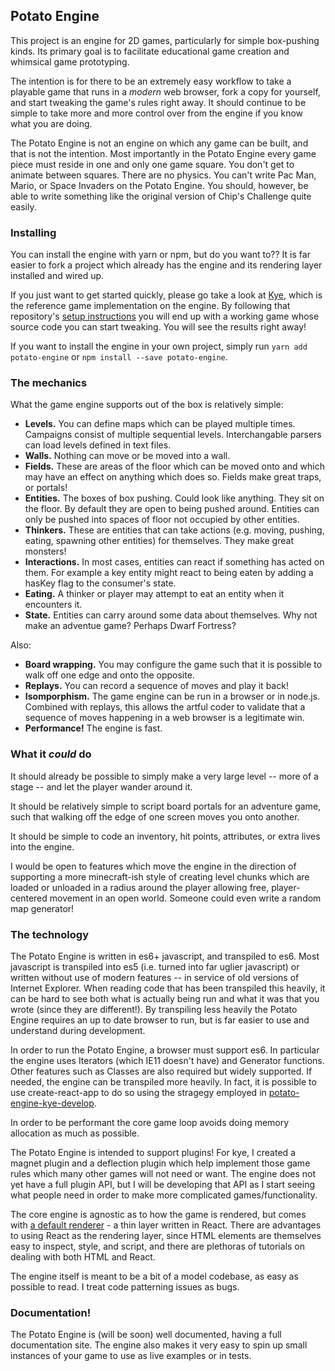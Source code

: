 ## Potato Engine

This project is an engine for 2D games, particularly for simple box-pushing kinds. Its primary goal is to facilitate educational game creation and whimsical game prototyping.

The intention is for there to be an extremely easy workflow to take a playable game that runs in a _modern_ web browser, fork a copy for yourself, and start tweaking the game's rules right away. It should continue to be simple to take more and more control over from the engine if you know what you are doing.

The Potato Engine is not an engine on which any game can be built, and that is not the intention. Most importantly in the Potato Engine every game piece must reside in one and only one game square. You don't get to animate between squares. There are no physics. You can't write Pac Man, Mario, or Space Invaders on the Potato Engine. You should, however, be able to write something like the original version of Chip's Challenge quite easily.

### Installing

You can install the engine with yarn or npm, but do you want to?? It is far easier to fork a project which already has the engine and its rendering layer installed and wired up.

If you just want to get started quickly, please go take a look at [Kye](https://github.com/conartist6/kye), which is the reference game implementation on the engine. By following that repository's [setup instructions](https://github.com/conartist6/kye#initial-setup) you will end up with a working game whose source code you can start tweaking. You will see the results right away!

If you want to install the engine in your own project, simply run `yarn add potato-engine` or `npm install --save potato-engine`.

### The mechanics

What the game engine supports out of the box is relatively simple:

-   **Levels.** You can define maps which can be played multiple times. Campaigns consist of multiple sequential levels. Interchangable parsers can load levels defined in text files.
-   **Walls.** Nothing can move or be moved into a wall.
-   **Fields.** These are areas of the floor which can be moved onto and which may have an effect on anything which does so. Fields make great traps, or portals!
-   **Entities.** The boxes of box pushing. Could look like anything. They sit on the floor. By default they are open to being pushed around. Entities can only be pushed into spaces of floor not occupied by other entities.
-   **Thinkers.** These are entities that can take actions (e.g. moving, pushing, eating, spawning other entities) for themselves. They make great monsters!
-   **Interactions.** In most cases, entities can react if something has acted on them. For example a key entity might react to being eaten by adding a hasKey flag to the consumer's state.
-   **Eating.** A thinker or player may attempt to eat an entity when it encounters it.
-   **State.** Entities can carry around some data about themselves. Why not make an adventue game? Perhaps Dwarf Fortress?

Also:

-   **Board wrapping.** You may configure the game such that it is possible to walk off one edge and onto the opposite.
-   **Replays.** You can record a sequence of moves and play it back!
-   **Isomporphism.** The game engine can be run in a browser or in node.js. Combined with replays, this allows the artful coder to validate that a sequence of moves happening in a web browser is a legitimate win.
-   **Performance!** The engine is fast.

### What it _could_ do

It should already be possible to simply make a very large level -- more of a stage -- and let the player wander around it.

It should be relatively simple to script board portals for an adventure game, such that walking off the edge of one screen moves you onto another.

It should be simple to code an inventory, hit points, attributes, or extra lives into the engine.

I would be open to features which move the engine in the direction of supporting a more minecraft-ish style of creating level chunks which are loaded or unloaded in a radius around the player allowing free, player-centered movement in an open world. Someone could even write a random map generator!

### The technology

The Potato Engine is written in es6+ javascript, and transpiled to es6. Most javascript is transpiled into es5 (i.e. turned into far uglier javascript) or written without use of modern features -- in service of old versions of Internet Explorer. When reading code that has been transpiled this heavily, it can be hard to see both what is actually being run and what it was that you wrote (since they are different!). By transpiling less heavily the Potato Engine requires an up to date browser to run, but is far easier to use and understand during development.

In order to run the Potato Engine, a browser must support es6. In particular the engine uses Iterators (which IE11 doesn't have) and Generator functions. Other features such as Classes are also required but widely supported. If needed, the engine can be transpiled more heavily. In fact, it is possible to use create-react-app to do so using the stragegy employed in [potato-engine-kye-develop](https://github.com/conartist6/potato-engine-kye-develop).

In order to be performant the core game loop avoids doing memory allocation as much as possible.

The Potato Engine is intended to support plugins! For kye, I created a magnet plugin and a deflection plugin which help implement those game rules which many other games will not need or want. The engine does not yet have a full plugin API, but I will be developing that API as I start seeing what people need in order to make more complicated games/functionality.

The core engine is agnostic as to how the game is rendered, but comes with [a default renderer](https://github.com/conartist6/potato-engine/tree/master/packages/potato-engine-components) - a thin layer written in React. There are advantages to using React as the rendering layer, since HTML elements are themselves easy to inspect, style, and script, and there are plethoras of tutorials on dealing with both HTML and React.

The engine itself is meant to be a bit of a model codebase, as easy as possible to read. I treat code patterning issues as bugs.

### Documentation!

The Potato Engine is (will be soon) well documented, having a full documentation site. The engine also makes it very easy to spin up small instances of your game to use as live examples or in tests.
